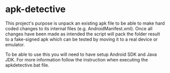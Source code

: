# apk-detective

This project's purpose is unpack an existing apk file to be able to make hard coded changes to its internal files (e.g. AndroidManifest.xml). Once all changes have been made as intended the script will pack the folder result to a fake-signed apk which can be tested by moving it to a real device or emulator.

To be able to use this you will need to have setup Android SDK and Java JDK. For more information follow the instruction when executing the apkdetective.bat file.
